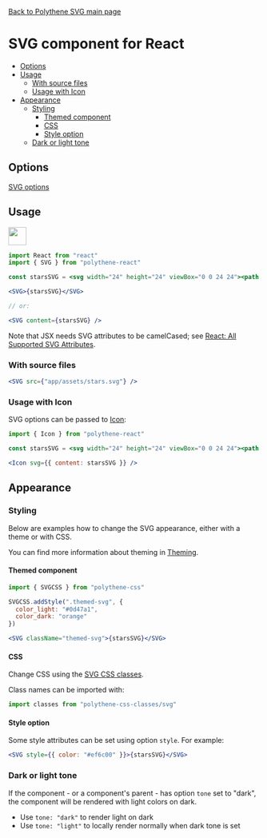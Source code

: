 [Back to Polythene SVG main page](../svg.md)

# SVG component for React

<!-- MarkdownTOC autolink="true" autoanchor="true" bracket="round" levels="1,2,3" -->

- [Options](#options)
- [Usage](#usage)
  - [With source files](#with-source-files)
  - [Usage with Icon](#usage-with-icon)
- [Appearance](#appearance)
  - [Styling](#styling)
    - [Themed component](#themed-component)
    - [CSS](#css)
    - [Style option](#style-option)
  - [Dark or light tone](#dark-or-light-tone)

<!-- /MarkdownTOC -->


<a id="options"></a>
## Options

[SVG options](../svg.md)



<a id="usage"></a>
## Usage

<a href="https://jsfiddle.net/ArthurClemens/qm31tx7b/" target="_blank"><img src="https://arthurclemens.github.io/assets/polythene/docs/try-out-green.gif" height="36" /></a>

~~~jsx
import React from "react"
import { SVG } from "polythene-react"

const starsSVG = <svg width="24" height="24" viewBox="0 0 24 24"><path d="M11.99 2C6.47 2 2 6.48 2 12s4.47 10 9.99 10C17.52 22 22 17.52 22 12S17.52 2 11.99 2zm4.24 16L12 15.45 7.77 18l1.12-4.81-3.73-3.23 4.92-.42L12 5l1.92 4.53 4.92.42-3.73 3.23L16.23 18z"/></svg>

<SVG>{starsSVG}</SVG>

// or:

<SVG content={starsSVG} />
~~~

Note that JSX needs SVG attributes to be camelCased; see [React: All Supported SVG Attributes](https://facebook.github.io/react/docs/dom-elements.html#all-supported-svg-attributes).


<a id="with-source-files"></a>
### With source files

~~~jsx
<SVG src={"app/assets/stars.svg"} />
~~~

<a id="usage-with-icon"></a>
### Usage with Icon

SVG options can be passed to [Icon](../icon.md):

~~~jsx
import { Icon } from "polythene-react"

const starsSVG = <svg width="24" height="24" viewBox="0 0 24 24"><path d="M11.99 2C6.47 2 2 6.48 2 12s4.47 10 9.99 10C17.52 22 22 17.52 22 12S17.52 2 11.99 2zm4.24 16L12 15.45 7.77 18l1.12-4.81-3.73-3.23 4.92-.42L12 5l1.92 4.53 4.92.42-3.73 3.23L16.23 18z"/></svg>

<Icon svg={{ content: starsSVG }} />
~~~

<a id="appearance"></a>
## Appearance


<a id="styling"></a>
### Styling

Below are examples how to change the SVG appearance, either with a theme or with CSS.

You can find more information about theming in  [Theming](../../theming.md).

<a id="themed-component"></a>
#### Themed component

~~~jsx
import { SVGCSS } from "polythene-css"

SVGCSS.addStyle(".themed-svg", {
  color_light: "#0d47a1",
  color_dark: "orange"
})

<SVG className="themed-svg">{starsSVG}</SVG>
~~~

<a id="css"></a>
#### CSS

Change CSS using the [SVG CSS classes](../../../packages/polythene-css-classes/svg.js).

Class names can be imported with:

~~~javascript
import classes from "polythene-css-classes/svg"
~~~

<a id="style-option"></a>
#### Style option

Some style attributes can be set using option `style`. For example:

~~~jsx
<SVG style={{ color: "#ef6c00" }}>{starsSVG}</SVG>
~~~


<a id="dark-or-light-tone"></a>
### Dark or light tone

If the component - or a component's parent - has option `tone` set to "dark", the component will be rendered with light colors on dark. 

* Use `tone: "dark"` to render light on dark
* Use `tone: "light"` to locally render normally when dark tone is set


